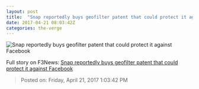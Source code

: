 ```yaml
---
layout: post
title:  "Snap reportedly buys geofilter patent that could protect it against Facebook"
date: 2017-04-21 08:03:42Z
categories: the-verge
---
```


![Snap reportedly buys geofilter patent that could protect it against Facebook](https://cdn0.vox-cdn.com/thumbor/5b-X5ZzenfWPL6m2ZPqHh2_k3-Y=/0x106:2040x1254/1600x900/cdn0.vox-cdn.com/uploads/chorus_image/image/54375739/akrales_170302_1497_A_0137.0.0.jpg)




Full story on F3News: [Snap reportedly buys geofilter patent that could protect it against Facebook](http://www.f3nws.com/n/jpJqUD)

> Posted on: Friday, April 21, 2017 1:03:42 PM
